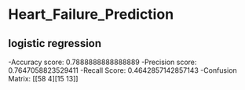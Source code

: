 # Heart_Failure_Prediction


## logistic regression

-Accuracy score: 0.7888888888888889
-Precision score: 0.7647058823529411
-Recall Score: 0.4642857142857143
-Confusion Matrix: [[58  4][15 13]]
